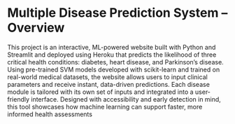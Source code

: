 # Multiple Disease Prediction System – Overview

This project is an interactive, ML-powered website built with Python and Streamlit and deployed using Heroku that predicts the likelihood of three critical health conditions: diabetes, heart disease, and Parkinson’s disease. Using pre-trained SVM models developed with scikit-learn and trained on real-world medical datasets, the website allows users to input clinical parameters and receive instant, data-driven predictions. Each disease module is tailored with its own set of inputs and integrated into a user-friendly interface. Designed with accessibility and early detection in mind, this tool showcases how machine learning can support faster, more informed health assessments 
